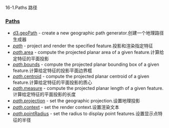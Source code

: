16-1.Paths 路径

### [](https://github.com/d3/d3/blob/main/API.md#paths)[Paths](https://github.com/d3/d3-geo/blob/v3.0.1/README.md#paths)

-   [d3.geoPath](https://github.com/d3/d3-geo/blob/v3.0.1/README.md#geoPath) - create a new geographic path generator.创建一个地理路径生成器
-   [*path*](https://github.com/d3/d3-geo/blob/v3.0.1/README.md#_path) - project and render the specified feature.投影和渲染指定特征
-   [*path*.area](https://github.com/d3/d3-geo/blob/v3.0.1/README.md#path_area) - compute the projected planar area of a given feature.计算给定特征的平面投影
-   [*path*.bounds](https://github.com/d3/d3-geo/blob/v3.0.1/README.md#path_bounds) - compute the projected planar bounding box of a given feature.计算给定特征的投影平面边界框
-   [*path*.centroid](https://github.com/d3/d3-geo/blob/v3.0.1/README.md#path_centroid) - compute the projected planar centroid of a given feature.计算给定特征的平面投影的质心
-   [*path*.measure](https://github.com/d3/d3-geo/blob/v3.0.1/README.md#path_measure) - compute the projected planar length of a given feature.计算给定特征的平面投影的长度
-   [*path*.projection](https://github.com/d3/d3-geo/blob/v3.0.1/README.md#path_projection) - set the geographic projection.设置地理投影
-   [*path*.context](https://github.com/d3/d3-geo/blob/v3.0.1/README.md#path_context) - set the render context.设置渲染文本
-   [*path*.pointRadius](https://github.com/d3/d3-geo/blob/v3.0.1/README.md#path_pointRadius) - set the radius to display point features.设置显示点特征的半径